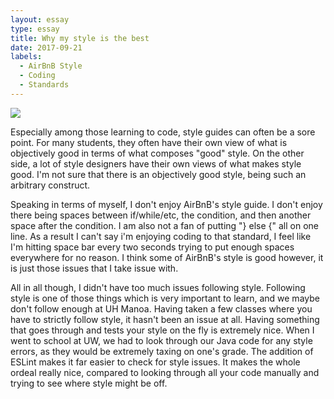 ```yaml
---
layout: essay
type: essay
title: Why my style is the best
date: 2017-09-21
labels:
  - AirBnB Style
  - Coding
  - Standards
---
```


<img class="ui image" src="https://imgs.xkcd.com/comics/code_quality.png">

Especially among those learning to code, style guides can often be a sore point. For many students, they often have their own view of what is objectively good in terms of what composes "good" style. On the other side, a lot of style designers have their own views of what makes style good.
I'm not sure that there is an objectively good style, being such an arbitrary construct.

Speaking in terms of myself, I don't enjoy AirBnB's style guide. I don't enjoy there being spaces between if/while/etc, the condition, and then another space after the condition. I am also not a fan of putting "} else {" all on one line.
As a result I can't say i'm enjoying coding to that standard, I feel like I'm hitting space bar every two seconds trying to put enough spaces everywhere for no reason.
I think some of AirBnB's style is good however, it is just those issues that I take issue with.

All in all though, I didn't have too much issues following style. Following style is one of those things which is very important to learn, and we maybe don't follow enough at UH Manoa. Having taken a few classes where you have to strictly follow style, it hasn't been an issue at all.
Having something that goes through and tests your style on the fly is extremely nice. When I went to school at UW, we had to look through our Java code for any style errors, as they would be extremely taxing on one's grade. The addition of ESLint makes it far easier to check for style issues. It makes the whole ordeal really nice, compared to looking through all your code manually and trying to see where style might be off.
